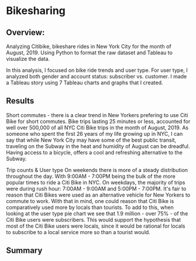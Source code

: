 # Bikesharing
## Overview:

Analyzing Citibike, bikeshare rides in New York City for the month of August, 2019. Using Python to format the raw dataset and Tableau to visualize the data. 

In this analysis, I focused on bike ride trends and user type. For user type, I analyzed both gender and account status: subscriber vs. customer. I made a Tableau story using 7 Tableau charts and graphs that I created. 


## Results

Short commutes - there is a clear trend in New Yorkers prefering to use Citi Bike for short commutes. Bike trips lasting 25 minutes or less, accounted for  well over 500,000 of all NYC Citi Bike trips in the month of August, 2019. As someone who spent the first 26 years of my life growing up in NYC, I can say that while New York City may have some of the best public transit, traveling on the Subway in the heat and humidity of August can be dreadful. Having access to a bicycle, offers a cool and refreshing alternative to the Subway. 

Trip counts & User type
On weekends there is more of a steady distribution throughout the day. With 9:00AM - 7:00PM being the bulk of the more popular times to ride a Citi Bike in NYC.
On weekdays, the majority of trips were during rush hour: 7:00AM - 9:00AM and 5:00PM - 7:00PM. It's fair to reason that Citi Bikes were used as an alternative vehicle for New Yorkers to commute to work. With that in mind, one could reason that Citi Bike is comparatively used more by locals than tourists. To add to this, when looking at the user type pie chart we see that 1.9 million - over 75% - of the Citi Bike users were subscribers. This would support the hypothesis that most of the Citi Bike users were locals, since it would be rational for locals to subscribe to a local service more so than a tourist would. 



## Summary
